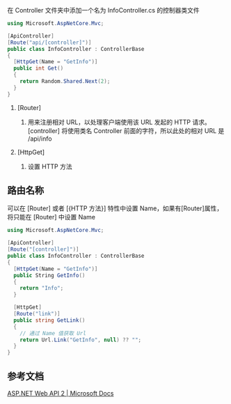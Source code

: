 在 Controller 文件夹中添加一个名为 InfoController.cs 的控制器类文件

```csharp
using Microsoft.AspNetCore.Mvc;

[ApiController]
[Route("api/[controller]")]
public class InfoController : ControllerBase
{
  [HttpGet(Name = "GetInfo")]
  public int Get()
  {
    return Random.Shared.Next(2);
  }
}

```

1. [Router]

   1. 用来注册相对 URL，以处理客户端使用该 URL 发起的 HTTP 请求。[controller] 将使用类名 Controller 前面的字符，所以此处的相对 URL 是 /api/info

2. [HttpGet]
   1. 设置 HTTP 方法

## 路由名称

可以在 [Router] 或者 [{HTTP 方法}] 特性中设置 Name，如果有[Router]属性，将只能在 [Router] 中设置 Name

```csharp
using Microsoft.AspNetCore.Mvc;

[ApiController]
[Route("[controller]")]
public class InfoController : ControllerBase
{
  [HttpGet(Name = "GetInfo")]
  public String GetInfo()
  {
    return "Info";
  }

  [HttpGet]
  [Route("link")]
  public string GetLink()
  {
    // 通过 Name 值获取 Url
    return Url.Link("GetInfo", null) ?? "";
  }
}

```

## 参考文档

<!--


https://blog.csdn.net/xiaouncle/article/details/83869952

-->

[ASP.NET Web API 2 | Microsoft Docs](https://docs.microsoft.com/zh-cn/aspnet/web-api/overview/web-api-routing-and-actions/attribute-routing-in-web-api-2#route-names)
